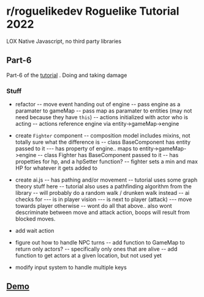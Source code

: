 # r/roguelikedev Roguelike Tutorial 2022
LOX
Native Javascript, no third party libraries

##  Part-6
Part-6 of the [tutorial](https://rogueliketutorials.com/tutorials/tcod/v2/part-6/) .  Doing and taking damage

### Stuff
- refactor 
-- move event handing out of engine
-- pass engine as a paramater to gameMap
-- pass map as paramater to entities (may not need because they have `this`)
-- actions initialized with actor who is acting
-- actions reference engine via entity->gameMap->engine

- create `Fighter` component
-- composition model includes mixins, not totally sure what the difference is
-- class BaseComponent has entity passed to it
--- has property of engine.. maps to entity->gameMap->engine
-- class Fighter has BaseComponent passed to it
-- has propetties for hp, and a hpSetter function?
-- fighter sets a min and max HP for whatever it gets added to

- create ai.js
-- has pathing and/or movement
-- tutorial uses some graph theory stuff here
-- tutorial also uses a pathfinding algorithm from the library
-- will probably do a random walk / drunken walk instead
-- ai checks for
--- is in player vision
--- is next to player (attack)
--- move towards player otherwise
-- wont do all that above.. also wont descriminate between move and attack action, boops will result from blocked moves.

- add wait action
- figure out how to handle NPC turns
-- add function to GameMap to return only actors?
-- specifically only ones that are alive
-- add function to get actors at a given location, but not used yet

- modify input system to handle multiple keys



## [Demo](https://mootootwo.github.io/lox/part-6/)